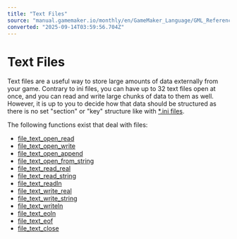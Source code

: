 ```yaml
---
title: "Text Files"
source: "manual.gamemaker.io/monthly/en/GameMaker_Language/GML_Reference/File_Handling/Text_Files/Text_Files.htm"
converted: "2025-09-14T03:59:56.704Z"
---
```


# Text Files

Text files are a useful way to store large amounts of data externally from your game. Contrary to ini files, you can have up to 32 text files open at once, and you can read and write large chunks of data to them as well. However, it is up to you to decide how that data should be structured as there is no set "section" or "key" structure like with [\*.ini files](../Ini_Files/Ini_Files.md).

The following functions exist that deal with files:

-   [file\_text\_open\_read](file_text_open_read.md)
-   [file\_text\_open\_write](file_text_open_write.md)
-   [file\_text\_open\_append](file_text_open_append.md)
-   [file\_text\_open\_from\_string](file_text_open_from_string.md)
-   [file\_text\_read\_real](file_text_read_real.md)
-   [file\_text\_read\_string](file_text_read_string.md)
-   [file\_text\_readln](file_text_readln.md)
-   [file\_text\_write\_real](file_text_write_real.md)
-   [file\_text\_write\_string](file_text_write_string.md)
-   [file\_text\_writeln](file_text_writeln.md)
-   [file\_text\_eoln](file_text_eoln.md)
-   [file\_text\_eof](file_text_eof.md)
-   [file\_text\_close](file_text_close.md)